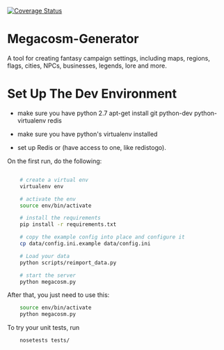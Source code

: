 [![Coverage Status](https://coveralls.io/repos/CityGenerator/Megacosm-Generator/badge.png)](https://coveralls.io/r/CityGenerator/Megacosm-Generator)

Megacosm-Generator
==================

A tool for creating fantasy campaign settings, including maps, regions, flags, cities, NPCs, businesses, legends, lore and more.

# Set Up The Dev Environment

* make sure you have python 2.7
apt-get install git python-dev python-virtualenv redis

* make sure you have python's virtualenv installed
* set up Redis or (have access to one, like redistogo).


On the first run, do the following:

```bash

    # create a virtual env
    virtualenv env

    # activate the env
    source env/bin/activate

    # install the requirements
    pip install -r requirements.txt

    # copy the example config into place and configure it
    cp data/config.ini.example data/config.ini

    # Load your data
    python scripts/reimport_data.py

    # start the server
    python megacosm.py
```

After that, you just need to use this:

```bash
    source env/bin/activate
    python megacosm.py
```

To try your unit tests, run 

```bash
    nosetests tests/
```

